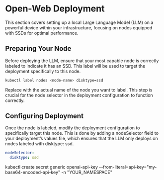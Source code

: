 # Open-Web Deployment

This section covers setting up a local Large Language Model (LLM) on a powerful device within your infrastructure, focusing on nodes equipped with SSDs for optimal performance.

## Preparing Your Node

Before deploying the LLM, ensure that your most capable node is correctly labeled to indicate it has an SSD. This label will be used to target the deployment specifically to this node.

```bash
kubectl label nodes <node-name> disktype=ssd
```

Replace <node-name> with the actual name of the node you want to label. This step is crucial for the node selector in the deployment configuration to function correctly.

## Configuring Deployment

Once the node is labeled, modify the deployment configuration to specifically target this node. This is done by adding a nodeSelector field to your deployment’s values file, which ensures that the LLM only deploys on nodes labeled with disktype: ssd. 

``` yaml 
nodeSelector:
  disktype: ssd
```

kubectl create secret generic openai-api-key --from-literal=api-key="my-base64-encoded-api-key" -n "YOUR_NAMESPACE"
```